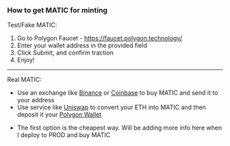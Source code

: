 ### How to get MATIC for minting

Test/Fake MATIC:

1. Go to Polygon Faucet - https://faucet.polygon.technology/
2. Enter your wallet address in the provided field
3. Click Submit, and confirm traction
4. Enjoy!

---

Real MATIC:

- Use an exchange like [Binance](https://www.binance.com/en) or [Coinbase](https://www.coinbase.com/) to
  buy MATIC and send it to your address
- Use service like [Uniswap](https://uniswap.org/) to convert your ETH into MATIC and then deposit it your [Polygon Wallet]('https://wallet.polygon.technology/wallet')

* The first option is the cheapest way. Will be adding more info here when I deploy to PROD and buy MATIC
